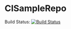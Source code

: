 # CISampleRepo
Build Status:
[![Build Status](https://dev.azure.com/iamrathodmanoj/iamrathodmanoj/_apis/build/status/iamrathodmanoj-ASP.NET-CI?branchName=master)](https://dev.azure.com/iamrathodmanoj/iamrathodmanoj/_build/latest?definitionId=3?branchName=master)
